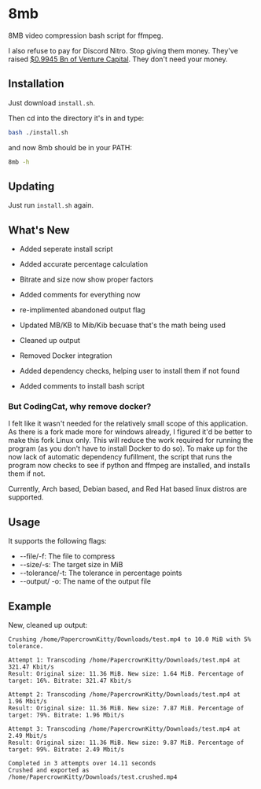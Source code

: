 # 8mb
8MB video compression bash script for ffmpeg. 

I also refuse to pay for Discord Nitro. Stop giving them money. They've raised [$0.9945 Bn of Venture Capital](https://www.crunchbase.com/organization/discord/company_financials). They don't need your money.

## Installation
Just download ``install.sh``.

Then cd into the directory it's in and type:
```bash
bash ./install.sh
```
and now 8mb should be in your PATH:
```bash
8mb -h
```

## Updating
Just run ``install.sh`` again.

## What's New
* Added seperate install script
* Added accurate percentage calculation
* Bitrate and size now show proper factors
* Added comments for everything now
* re-implimented abandoned output flag
* Updated MB/KB to Mib/Kib becuase that's the math being used
* Cleaned up output

* Removed Docker integration
* Added dependency checks, helping user to install them if not found
* Added comments to install bash script

### But CodingCat, why remove docker?
I felt like it wasn't needed for the relatively small scope of this application. As there is a fork made more for windows already, I figured it'd be better to make this fork Linux only.
This will reduce the work required for running the program (as you don't have to install Docker to do so). To make up for the now lack of automatic dependency fufillment, the script that runs the program now checks to see if python and ffmpeg are installed, and installs them if not.

Currently, Arch based, Debian based, and Red Hat based linux distros are supported.

## Usage
It supports the following flags:
 * --file/-f: The file to compress
 * --size/-s: The target size in MiB
 * --tolerance/-t: The tolerance in percentage points
 * --output/ -o: The name of the output file

## Example
New, cleaned up output:
```
Crushing /home/PapercrownKitty/Downloads/test.mp4 to 10.0 MiB with 5% tolerance.

Attempt 1: Transcoding /home/PapercrownKitty/Downloads/test.mp4 at 321.47 Kbit/s
Result: Original size: 11.36 MiB. New size: 1.64 MiB. Percentage of target: 16%. Bitrate: 321.47 Kbit/s

Attempt 2: Transcoding /home/PapercrownKitty/Downloads/test.mp4 at 1.96 Mbit/s
Result: Original size: 11.36 MiB. New size: 7.87 MiB. Percentage of target: 79%. Bitrate: 1.96 Mbit/s

Attempt 3: Transcoding /home/PapercrownKitty/Downloads/test.mp4 at 2.49 Mbit/s
Result: Original size: 11.36 MiB. New size: 9.87 MiB. Percentage of target: 99%. Bitrate: 2.49 Mbit/s

Completed in 3 attempts over 14.11 seconds
Crushed and exported as /home/PapercrownKitty/Downloads/test.crushed.mp4
```